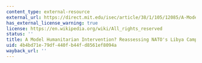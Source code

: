 ```yaml
---
content_type: external-resource
external_url: https://direct.mit.edu/isec/article/38/1/105/12085/A-Model-Humanitarian-Intervention-Reassessing-NATO
has_external_license_warning: true
license: https://en.wikipedia.org/wiki/All_rights_reserved
status: ''
title: A Model Humanitarian Intervention? Reassessing NATO's Libya Campaign
uid: 4b4bd71e-79df-440f-b44f-d8561ef8094a
wayback_url: ''
---
```

